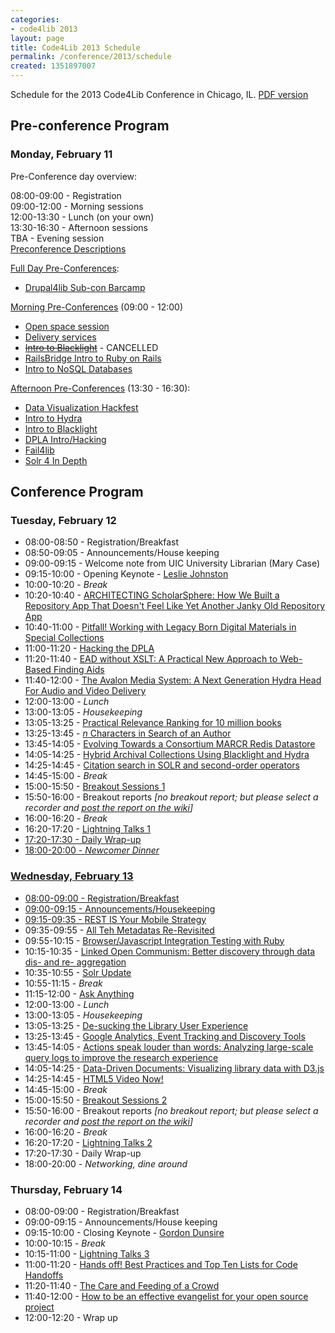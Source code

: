 ```yaml
---
categories:
- code4lib 2013
layout: page
title: Code4Lib 2013 Schedule
permalink: /conference/2013/schedule
created: 1351897007
---
```

Schedule for the 2013 Code4Lib Conference in Chicago, IL.
<a href="https://dl.dropbox.com/u/55136090/Code4Lib2013%20Program.pdf">PDF version</a>

<!--break-->
<h2 id="conf"><strong>Pre-conference Program</strong></h2>
<h3><span class="date">Monday, February 11</span></h3>
<dl class="day">
<p><span class="date">Pre-Conference day overview:</span></p>
<dt class="vevent">08:00-09:00 - <span class="summary">Registration</span></dt>
<dt class="vevent">09:00-12:00 - <span class="summary">Morning sessions</span></dt>
<dt class="vevent">12:00-13:30 - <span class="summary">Lunch (on your own)</span></dt>
<dt class="vevent">13:30-16:30 - <span class="summary">Afternoon sessions</span></dt>
<dt class="vevent">TBA - <span class="summary">Evening session</span></dt>
<a href="http://wiki.code4lib.org/index.php/2013_preconference_proposals">Preconference Descriptions</a>
</dl>

<p class="date"><a href="http://wiki.code4lib.org/index.php/2013_preconference_proposals#Full_Day">Full Day Pre-Conferences</a>:</p>
<ul>
<li><a href="http://wiki.code4lib.org/index.php/2013_preconference_proposals#Drupal4lib_Sub-con_Barcamp">Drupal4lib Sub-con Barcamp</a></li>
</ul>

<p class="date"><a href="http://wiki.code4lib.org/index.php/2013_preconference_proposals#Half_Day_Morning">Morning Pre-Conferences</a> (09:00 - 12:00)</p>
<ul>
<li><a href="http://wiki.code4lib.org/index.php/2013_preconference_proposals#Open_space_session">Open space session</a></li>
<li><a href="http://wiki.code4lib.org/index.php/2013_preconference_proposals#Delivery_services">Delivery services</a></li>
<li><s><a href="http://wiki.code4lib.org/index.php/2013_preconference_proposals#Intro_to_Blacklight">Intro to Blacklight</a></s> - CANCELLED</li>
<li><a href="http://wiki.code4lib.org/index.php/2013_preconference_proposals#RailsBridge_Intro_to_Ruby_on_Rails">RailsBridge Intro to Ruby on Rails</a></li>
<li><a href="http://wiki.code4lib.org/index.php/2013_preconference_proposals#Intro_to_NoSQL_Databases">Intro to NoSQL Databases</a></li>
</ul>

<p class="date"><a href="http://wiki.code4lib.org/index.php/2013_preconference_proposals#Half_Day_Afternoon">Afternoon Pre-Conferences</a> (13:30 - 16:30):</p>
<ul>
<li><a href="http://wiki.code4lib.org/index.php/2013_preconference_proposals#Data_Visualization_Hackfest">Data Visualization Hackfest</a></li>
<li><a href="http://wiki.code4lib.org/index.php/2013_preconference_proposals#Intro_to_Hydra">Intro to Hydra</a></li>
<li><a href="http://wiki.code4lib.org/index.php/2013_preconference_proposals#Intro_to_Blacklight_2">Intro to Blacklight</a></li>
<li><a href="http://wiki.code4lib.org/index.php/2013_preconference_proposals#DPLA_Intro.2FHacking">DPLA Intro/Hacking</a></li>
<li><a href="http://wiki.code4lib.org/index.php/2013_preconference_proposals#Fail4lib">Fail4lib</a></li>
<li><a href="http://wiki.code4lib.org/index.php/2013_preconference_proposals#Solr_4_In_Depth">Solr 4 In Depth</a></li>
</ul>


<h2 id="conf"><strong>Conference Program</strong></h2>
<h3><span class="date">Tuesday, February 12</span></h3>
<ul>
<li>08:00-08:50 - Registration/Breakfast</li>
<li>08:50-09:05 - Announcements/House keeping</li>
<li>09:00-09:15 - Welcome note from UIC University Librarian (Mary Case) 
<li>09:15-10:00 - Opening Keynote - <a href="http://blogs.loc.gov/digitalpreservation/author/lesliej/">Leslie Johnston</a></li>
<li>10:00-10:20 - <em>Break</em></li>
<li>10:20-10:40 - <a href="/conference/2013/coughlin-giarlo">ARCHITECTING ScholarSphere: How We Built a Repository App That Doesn't Feel Like Yet Another Janky Old Repository App</a></li>
<li>10:40-11:00 - <a href="/conference/2013/mennerich-matienzo">Pitfall! Working with Legacy Born Digital Materials in Special Collections</a></li>
<li>11:00-11:20 - <a href="/conference/2013/hill-klein">Hacking the DPLA</a></li>
<li>11:20-11:40 - <a href="/conference/2012/thornton">EAD without XSLT: A Practical New Approach to Web-Based Finding Aids</a></li>
<li>11:40-12:00 - <a href="/conference/2013/klein-rogers">The Avalon Media System: A Next Generation Hydra Head For Audio and Video Delivery</a></li>
<li>12:00-13:00 - <em>Lunch</em></li>
<li>13:00-13:05 - <em>Housekeeping</em></li>
<li>13:05-13:25 - <a href="/conference/2013/burton-west">Practical Relevance Ranking for 10 million books</a></li>
<li>13:25-13:45 - <a href="/conference/2013/luker"><i>n</i> Characters in Search of an Author</a></li>
<li>13:45-14:05 - <a href="/conference/2013/nelson-yeh">Evolving Towards a Consortium MARCR Redis Datastore</a></li>
<li>14:05-14:25 - <a href="/conference/2013/wead">Hybrid Archival Collections Using Blacklight and Hydra</a></li>
<li>14:25-14:45 - <a href="/conference/2013/chyla">Citation search in SOLR and second-order operators</a></li>
<li>14:45-15:00 - <em>Break</em></li>
<li>15:00-15:50 - <a href="https://docs.google.com/document/d/1TahfqabnchZLD1opq6ILs8XCYdXkgJDsj8-WyVLNzI4/edit">Breakout Sessions 1</a></li>
<li>15:50-16:00 - Breakout reports <em>[no breakout report; but please select a recorder and <a href="http://wiki.code4lib.org/index.php/2013_breakout_sessions_reports">post the report on the wiki</a>] </em></li>
<li>16:00-16:20 - <em>Break</em></li>
<li>16:20-17:20 - <a href="http://wiki.code4lib.org/index.php/2013_Lightning_Talks_Signup">Lightning Talks 1</a?</li>
<li>17:20-17:30 - Daily Wrap-up</li>
<li>18:00-20:00 - <em>Newcomer Dinner</em></li>
</ul>


<h3><span class="date">Wednesday, February 13</span></h3>
<ul>
<li>08:00-09:00 - Registration/Breakfast</li>
<li>09:00-09:15 - Announcements/Housekeeping
<li>09:15-09:35 - <a href="/conference/2013/wolf">REST IS Your Mobile Strategy</a></li>
<li>09:35-09:55 - <a href="/conference/2013/cowles-critchlow-westbrook">All Teh Metadatas Re-Revisited</a></li>
<li>09:55-10:15 - <a href="/conference/2013/keck">Browser/Javascript Integration Testing with Ruby</a></li>
<li>10:15-10:35 - <a href="/conference/2013/harper">Linked Open Communism: Better discovery through data dis- and re- aggregation</a></li>
<li>10:35-10:55 - <a href="/conference/2013/hatcher">Solr Update</a></li>
<li>10:55-11:15 - <em>Break</em></li>
<li>11:15-12:00 - <a href="http://code4lib.org/node/485">Ask Anything</a></li>
<li>12:00-13:00 - <em>Lunch</em></li>
<li>13:00-13:05 - <em>Housekeeping</em></li>
<li>13:05-13:25 - <a href="/conference/2013/prevost">De-sucking the Library User Experience</a></li>
<li>13:25-13:45 - <a href="/conference/2013/lynema-constabaris">Google Analytics, Event Tracking and Discovery Tools</a></li>
<li>13:45-14:05 - <a href="/conference/2013/chandrasekar-diamond">Actions speak louder than words: Analyzing large-scale query logs to improve the research experience</a></li>
<li>14:05-14:25 - <a href="/conference/2013/davidson">Data-Driven Documents: Visualizing library data with D3.js</a></li>
<li>14:25-14:45 - <a href="/conference/2013/ronallo">HTML5 Video Now!</a></li>
<li>14:45-15:00 - <em>Break</em></li>
<li>15:00-15:50 - <a href="https://docs.google.com/document/d/1TahfqabnchZLD1opq6ILs8XCYdXkgJDsj8-WyVLNzI4/edit">Breakout Sessions 2</a></li>
<li>15:50-16:00 - Breakout reports <em>[no breakout report; but please select a recorder and <a href="http://wiki.code4lib.org/index.php/2013_breakout_sessions_reports">post the report on the wiki</a>] </em> </li>
<li>16:00-16:20 - <em> Break</em>
<li>16:20-17:20 - <a href="http://wiki.code4lib.org/index.php/2013_Lightning_Talks_Signup">Lightning Talks 2</a></li>
<li>17:20-17:30 - Daily Wrap-up</li>
<li>18:00-20:00 - <em>Networking, dine around</em></li>

</ul>

<h3><span class="date">Thursday, February 14</span></h3>
<ul>
<li>08:00-09:00 - Registration/Breakfast</li>
<li>09:00-09:15 - Announcements/House keeping</li>
<li>09:15-10:00 - Closing Keynote - <a href="http://wiki.code4lib.org/index.php/2013_Invited_Speakers_Nominations#Gordon_Dunsire">Gordon Dunsire</a></li>
<li>10:00-10:15 - <em>Break</em></li>
<li>10:15-11:00 - <a href="http://wiki.code4lib.org/index.php/2013_Lightning_Talks_Signup">Lightning Talks 3</a></li>
<li>11:00-11:20 - <a href="/conference/2013/dushay-sadler">Hands off! Best Practices and Top Ten Lists for Code Handoffs</a></li>
<li>11:20-11:40 - <a href="/conference/2013/averkamp-butler">The Care and Feeding of a Crowd</a></li>
<li>11:40-12:00 - <a href="/conference/2013/sadler">How to be an effective evangelist for your open source project</a></li>
<li>12:00-12:20 - Wrap up</li>
</ul>
